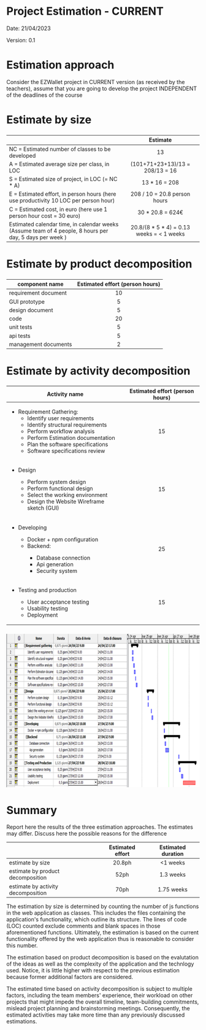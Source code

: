 # Project Estimation - CURRENT
Date: 21/04/2023

Version: 0.1


# Estimation approach
Consider the EZWallet  project in CURRENT version (as received by the teachers), assume that you are going to develop the project INDEPENDENT of the deadlines of the course
# Estimate by size
### 
|             | Estimate                        |             
| ----------- | :-------------------------------: |  
| NC =  Estimated number of classes to be developed   |    13                   |             
|  A = Estimated average size per class, in LOC       |       (101+71+23+13)/13 = 208/13 = 16                   | 
| S = Estimated size of project, in LOC (= NC * A) |13 * 16 = 208  |
| E = Estimated effort, in person hours (here use productivity 10 LOC per person hour)  |       208 / 10 = 20.8 person hours                               |   
| C = Estimated cost, in euro (here use 1 person hour cost = 30 euro) | 30 * 20.8 = 624€ | 
| Estimated calendar time, in calendar weeks (Assume team of 4 people, 8 hours per day, 5 days per week ) |    20.8/(8 * 5 * 4)  = 0.13 weeks = < 1 weeks              |               

# Estimate by product decomposition
### 
|         component name    | Estimated effort (person hours)   |             
| ----------- | :-------------------------------: | 
|requirement document    |  10 |
| GUI prototype |   5|
|design document | 5|
|code | 20|
| unit tests | 5|
| api tests | 5|
| management documents  | 2|


# Estimate by activity decomposition
### 
|         Activity name    | Estimated effort (person hours)   |             
| ----------- | :-------------------------------: | 
| <ul> <li> Requirement Gathering: <ul> <li> Identify user requirements</li><li> Identify structural requirements</li><li>Perform workflow analysis</li><li>Perform Estimation documentation</li><li>Plan the software specifications</li><li>Software specifications review</li></ul></ul>| 15 |
|<ul> <li>Design</li><ul><li>Perform system design</li><li>Perform functional design</li><li>Select the working environment</li><li>Design the Website Wireframe sketch (GUI)</li></ul> </ul>| 15 |
| <ul><li>Developing</li><ul><li>Docker + npm configuration</li><li>Backend:</li><ul><li>Database connection</li> <li>Api generation</li><li>Security system</li></ul></ul> |25|
| <ul><li>Testing and production</li><ul><li>User acceptance testing</li><li>Usability testing</li><li>Deployment</li></ul> |15 |
###


<div style="text-align:center"><img src="./media/V1/grantt.png"  width="800" height="400"/></div>

# Summary

Report here the results of the three estimation approaches. The  estimates may differ. Discuss here the possible reasons for the difference

|             | Estimated effort                        |   Estimated duration |          
| ----------- | :-------------------------------: | :---------------:|
| estimate by size |20.8ph|<1 weeks
| estimate by product decomposition | 52ph|1.3 weeks
| estimate by activity decomposition |70ph|1.75 weeks



The estimation by size is determined by counting the number of js functions in the web application as classes. This includes the files containing the application's functionality, which outline its structure. The lines of code (LOC) counted exclude comments and blank spaces in those aforementioned functions. Ultimately, the estimation is based on the current functionality offered by the web application thus is reasonable to consider this number.


The estimation based on product decomposition is based on the evalutation of the ideas as well as the complexity of the application and the technlogy used. Notice, it is little higher with respect to the previous estimation because former additional factors are considered.

The estimated time based on activity decomposition is subject to multiple factors, including the team members' experience, their workload on other projects that might impede the overall timeline, team-building commitments, mislead project planning and brainstorming meetings. Consequently, the estimated activities may take more time than any previously discussed estimations.
